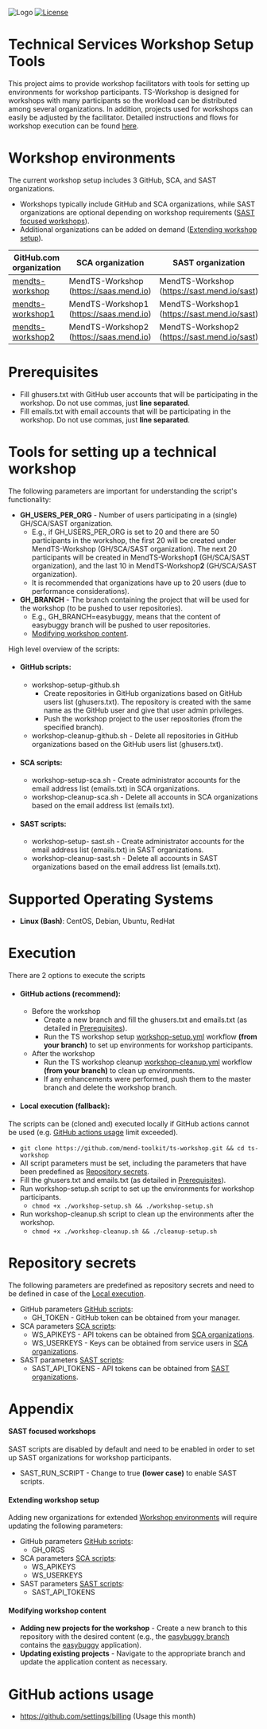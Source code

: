 ![Logo](https://resources.mend.io/mend-sig/logo/mend-dark-logo-horizontal.png)
[![License](https://img.shields.io/badge/License-Apache%202.0-yellowgreen.svg)](https://opensource.org/licenses/Apache-2.0)  
# Technical Services Workshop Setup Tools
This project aims to provide workshop facilitators with tools for setting up environments for workshop participants. TS-Workshop is designed for workshops with many participants so the workload can be distributed among several organizations.
In addition, projects used for workshops can easily be adjusted by the facilitator. Detailed instructions and flows for workshop execution can be found [here](https://whitesource.atlassian.net/wiki/spaces/TES/pages/2500984892/Customer+Workshops).

# Workshop environments
The current workshop setup includes 3 GitHub, SCA, and SAST organizations.
- Workshops typically include GitHub and SCA organizations, while SAST organizations are optional depending on workshop requirements ([SAST focused workshops](#sast-focused-workshops)).
- Additional organizations can be added on demand ([Extending workshop setup](#extending-workshop-setup)).

| GitHub.com organization  | SCA organization | SAST organization |
| --- | --- | --- |
| [mendts-workshop](https://github.com/mendts-workshop) | MendTS-Workshop (https://saas.mend.io) | MendTS-Workshop (https://sast.mend.io/sast) |
| [mendts-workshop1](https://github.com/mendts-workshop1) | MendTS-Workshop1 (https://saas.mend.io) | MendTS-Workshop1 (https://sast.mend.io/sast) |
| [mendts-workshop2](https://github.com/mendts-workshop2) | MendTS-Workshop2 (https://saas.mend.io) | MendTS-Workshop2 (https://sast.mend.io/sast) |

# Prerequisites
-	Fill ghusers.txt with GitHub user accounts that will be participating in the workshop. Do not use commas, just **line separated**.
-	Fill emails.txt with email accounts that will be participating in the workshop. Do not use commas, just **line separated**.

# Tools for setting up a technical workshop
The following parameters are important for understanding the script's functionality:
- **GH_USERS_PER_ORG** - Number of users participating in a (single) GH/SCA/SAST organization.
  - E.g., if GH_USERS_PER_ORG is set to 20 and there are 50 participants in the workshop, the first 20 will be created under MendTS-Workshop (GH/SCA/SAST organization). The next 20 participants will be created in MendTS-Workshop**1** (GH/SCA/SAST organization), and the last 10 in MendTS-Workshop**2** (GH/SCA/SAST organization).
  - It is recommended that organizations have up to 20 users (due to performance considerations).
- **GH_BRANCH** - The branch containing the project that will be used for the workshop (to be pushed to user repositories).
  - E.g., GH_BRANCH=easybuggy, means that the content of easybuggy branch will be pushed to user repositories.
  - [Modifying workshop content](#modifying-workshop-content).

High level overview of the scripts:
- #### GitHub scripts:
  - workshop-setup-github.sh
    - Create repositories in GitHub organizations based on GitHub users list (ghusers.txt). The repository is created with the same name as the GitHub user and give that user admin privileges.
    - Push the workshop project to the user repositories (from the specified branch).
  - workshop-cleanup-github.sh - Delete all repositories in GitHub organizations based on the GitHub users list (ghusers.txt).
- #### SCA scripts:
  - workshop-setup-sca.sh - Create administrator accounts for the email address list (emails.txt) in SCA organizations.
  - workshop-cleanup-sca.sh - Delete all accounts in SCA organizations based on the email address list (emails.txt).
- #### SAST scripts:
  - workshop-setup- sast.sh - Create administrator accounts for the email address list (emails.txt) in SAST organizations.
  - workshop-cleanup-sast.sh - Delete all accounts in SAST organizations based on the email address list (emails.txt).

# Supported Operating Systems
-	**Linux (Bash)**: CentOS, Debian, Ubuntu, RedHat

# Execution
There are 2 options to execute the scripts
- #### GitHub actions (recommend):
  - Before the workshop
    - Create a new branch and fill the ghusers.txt and emails.txt (as detailed in [Prerequisites](#prerequisites)).
    - Run the TS workshop setup [workshop-setup.yml](/../../actions/workflows/workshop-setup.yml) workflow **(from your branch)** to set up environments for workshop participants.
  - After the workshop
    - Run the TS workshop cleanup [workshop-cleanup.yml](/../../actions/workflows/workshop-cleanup.yml) workflow **(from your branch)** to clean up environments.
    - If any enhancements were performed, push them to the master branch and delete the workshop branch.
- #### Local execution (fallback):
The scripts can be (cloned and) executed locally if GitHub actions cannot be used (e.g. [GitHub actions usage](#github-actions-usage) limit exceeded).
  - ```git clone https://github.com/mend-toolkit/ts-workshop.git && cd ts-workshop```
  - All script parameters must be set, including the parameters that have been predefined as [Repository secrets](#repository-secrets).
  - Fill the ghusers.txt and emails.txt (as detailed in [Prerequisites](#prerequisites)).
  - Run workshop-setup.sh script to set up the environments for workshop participants.
    - ```chmod +x ./workshop-setup.sh && ./workshop-setup.sh```
  - Run workshop-cleanup.sh script to clean up the environments after the workshop.
    - ```chmod +x ./workshop-cleanup.sh && ./cleanup-setup.sh```

# Repository secrets
The following parameters are predefined as repository secrets and need to be defined in case of the [Local execution](#local-execution-fallback).
- GitHub parameters [GitHub scripts](#github-scripts):
  - GH_TOKEN - GitHub token can be obtained from your manager.
- SCA parameters [SCA scripts](#sca-scripts):
  - WS_APIKEYS - API tokens can be obtained from [SCA organizations](#workshop-environments).
  - WS_USERKEYS - Keys can be obtained from service users in [SCA organizations](#workshop-environments).
- SAST parameters [SAST scripts](#sast-scripts):
  - SAST_API_TOKENS - API tokens can be obtained from [SAST organizations](#workshop-environments).

# Appendix
#### SAST focused workshops
SAST scripts are disabled by default and need to be enabled in order to set up SAST organizations for workshop participants.
- SAST_RUN_SCRIPT - Change to true **(lower case)** to enable SAST scripts.
#### Extending workshop setup
Adding new organizations for extended [Workshop environments](#workshop-environments) will require updating the following parameters:
- GitHub parameters [GitHub scripts](#github-scripts):
  - GH_ORGS
- SCA parameters [SCA scripts](#sca-scripts):
  - WS_APIKEYS
  - WS_USERKEYS
- SAST parameters [SAST scripts](#sast-scripts):
  - SAST_API_TOKENS
#### Modifying workshop content
- **Adding new projects for the workshop** - Create a new branch to this repository with the desired content (e.g., the [easybuggy branch](/../../tree/easybuggy) contains the [easybuggy](https://github.com/k-tamura/easybuggy) application).
- **Updating existing projects** - Navigate to the appropriate branch and update the application content as necessary.

# GitHub actions usage
-	https://github.com/settings/billing (Usage this month)
